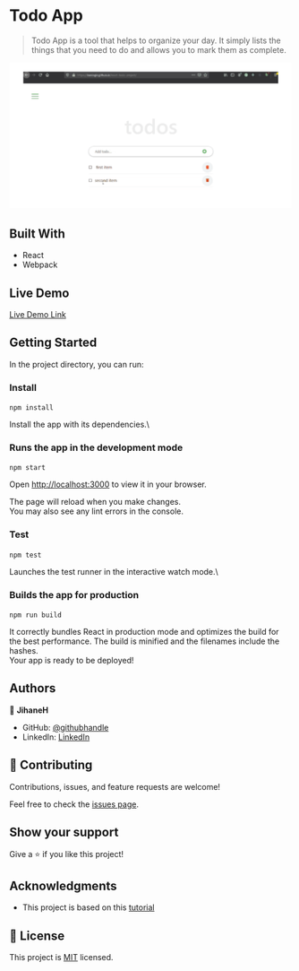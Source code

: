 # Todo App

> Todo App is a tool that helps to organize your day. It simply lists the things that you need to do and allows you to mark them as complete.

![screenshot](./app_screenshot.png)

## Built With

- React
- Webpack

## Live Demo

[Live Demo Link](https://jihaneh.github.io/TodoApp_React)

## Getting Started

In the project directory, you can run:

### Install

`npm install`

Install the app with its dependencies.\

### Runs the app in the development mode

`npm start`

Open [http://localhost:3000](http://localhost:3000) to view it in your browser.

The page will reload when you make changes.\
You may also see any lint errors in the console.

### Test

`npm test`

Launches the test runner in the interactive watch mode.\

### Builds the app for production

`npm run build`

It correctly bundles React in production mode and optimizes the build for the best performance.
The build is minified and the filenames include the hashes.\
Your app is ready to be deployed!

## Authors

👤 **JihaneH**

- GitHub: [@githubhandle](https://github.com/jihaneH)
- LinkedIn: [LinkedIn](https://www.linkedin.com/in/jihanne/)

## 🤝 Contributing

Contributions, issues, and feature requests are welcome!

Feel free to check the [issues page](../../issues/).

## Show your support

Give a ⭐️ if you like this project!

## Acknowledgments

- This project is based on this [tutorial](https://ibaslogic.com/react-tutorial-for-beginners/)

## 📝 License

This project is [MIT](./MIT.md) licensed.
